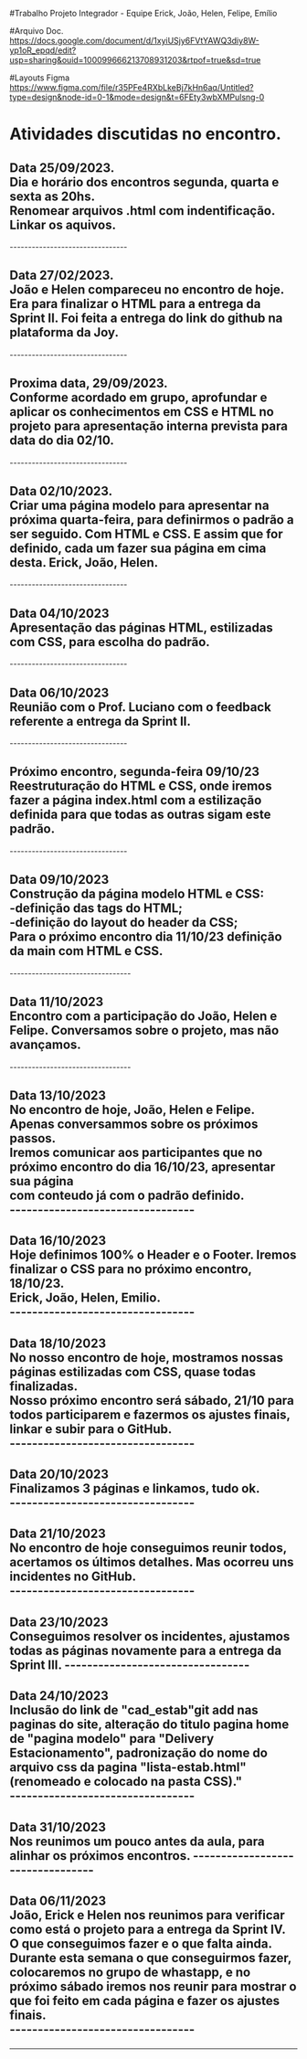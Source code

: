#Trabalho Projeto Integrador - Equipe Erick, João, Helen, Felipe, Emílio

#Arquivo Doc.
https://docs.google.com/document/d/1xyiUSjy6FVtYAWQ3diy8W-yp1oR_epqd/edit?usp=sharing&ouid=100099666213708931203&rtpof=true&sd=true

#Layouts Figma
https://www.figma.com/file/r35PFe4RXbLkeBj7kHn6aq/Untitled?type=design&node-id=0-1&mode=design&t=6FEty3wbXMPulsng-0
<h1>
Atividades discutidas no encontro.
</h1> 
<h2>
    Data 25/09/2023.<br>
    Dia e horário dos encontros segunda, quarta e sexta as 20hs.<br>
    Renomear arquivos .html com indentificação.<br>
    Linkar os aquivos.<br>
</h2>
--------------------------------
<h2>
    Data 27/02/2023.<br>
    João e Helen compareceu no encontro de hoje. Era para finalizar o HTML para a entrega da Sprint II.
    Foi feita a entrega do link do github na plataforma da Joy.
</h2>
--------------------------------
<h2>
    Proxima data, 29/09/2023.<br>
    Conforme acordado em grupo, aprofundar e aplicar os conhecimentos em CSS e HTML no projeto para apresentação interna prevista para data do dia 02/10.
</h2>
--------------------------------
<h2>Data 02/10/2023.<br>
    Criar uma página modelo para apresentar na próxima quarta-feira, para definirmos o padrão a ser seguido.
    Com HTML e CSS. E assim que for definido, cada um fazer sua página em cima desta.
    Erick, João, Helen.  
</h2>
--------------------------------
<h2>Data 04/10/2023<br>
    Apresentação das páginas HTML, estilizadas com CSS, para escolha do padrão.
</h2>
--------------------------------
<h2>Data 06/10/2023<br>
    Reunião com o Prof. Luciano com o feedback referente a entrega da Sprint II.
</h2>
--------------------------------
<h2>Próximo encontro, segunda-feira 09/10/23<br>
Reestruturação do HTML e CSS, onde iremos fazer a página index.html com a estilização definida para que todas as outras sigam este padrão.
</h2>
--------------------------------
<h2>Data 09/10/2023<br>
Construção da página modelo HTML e CSS:<br>
-definição das tags do HTML;<br>
-definição do layout do header da CSS;<br>
Para o próximo encontro dia 11/10/23 definição da main com HTML e CSS.</h2>
---------------------------------
<h2>Data 11/10/2023<br>
Encontro com a participação do João, Helen e Felipe. Conversamos sobre o projeto, mas não avançamos.</h2>
---------------------------------
<h2>Data 13/10/2023<br>
No encontro de hoje, João, Helen e Felipe. Apenas conversammos sobre os próximos passos.<br>
Iremos comunicar aos participantes que no próximo encontro do dia 16/10/23, apresentar sua página<br>
com conteudo já com o padrão definido.<br>
---------------------------------
<h2>Data 16/10/2023<br>
Hoje definimos 100% o Header e o Footer. Iremos finalizar o CSS para no próximo encontro, 18/10/23.<br>
Erick, João, Helen, Emilio.<br>
---------------------------------
<h2>Data 18/10/2023<br>
No nosso encontro de hoje, mostramos nossas páginas estilizadas com CSS, quase todas finalizadas.<br>
Nosso próximo encontro será sábado, 21/10 para todos participarem e fazermos os ajustes finais, <br>
linkar e subir para o GitHub.<br>
---------------------------------
<h2>Data 20/10/2023<br>
Finalizamos 3 páginas e linkamos, tudo ok.<br>
---------------------------------
<h2>Data 21/10/2023<br>
No encontro de hoje conseguimos reunir todos, acertamos os últimos detalhes. Mas ocorreu uns incidentes no GitHub. <br>
---------------------------------
<h2>Data 23/10/2023<br>
Conseguimos resolver os incidentes, ajustamos todas as páginas novamente para a entrega da Sprint III.
---------------------------------
<h2>Data 24/10/2023<br>
Inclusão do link de "cad_estab"git add nas paginas do site, alteração do titulo pagina home de "pagina modelo" para "Delivery Estacionamento", padronização do nome do arquivo css da pagina "lista-estab.html" (renomeado e colocado na pasta CSS)."<br>
---------------------------------
<h2>Data 31/10/2023<br>
Nos reunimos um pouco antes da aula, para alinhar os próximos encontros.
---------------------------------
<h2>Data 06/11/2023<br>
João, Erick e Helen nos reunimos para verificar como está o projeto para a entrega da Sprint IV. O que conseguimos fazer e o que falta ainda. Durante esta semana o que conseguirmos fazer, colocaremos no grupo de whastapp, e no próximo sábado iremos nos reunir para mostrar o que foi feito em cada página e fazer os ajustes finais.<br>
---------------------------------

---------------------------------




